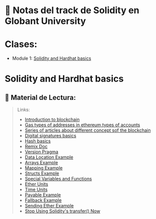 # 📝 Notas del track de Solidity en Globant University

# Clases:

- Module 1: [Solidity and Hardhat basics](#Solidity-and-Hardhat-basics)

# Solidity and Hardhat basics

## 📌 Material de Lectura:

> Links:
>
> - [Introduction to blockchain](https://www.youtube.com/watch?v=bBC-nXj3Ng4&t=25s)
> - [Gas,types of addresses in ethereum,types of accounts](https://www.preethikasireddy.com/post/how-does-ethereum-work-anyway)
> - [Series of articles about different concept sof the blockchain](https://academy.horizen.io/technology/beginner/what-is-a-blockchain/)
> - [Digital signatures basics](https://cryptobook.nakov.com/digital-signatures)
> - [Hash basics](https://cryptobook.nakov.com/cryptographic-hash-functions)
> - [Remix Doc](https://remix-ide.readthedocs.io/en/latest/create_deploy.html)
> - [Version Pragma](https://docs.soliditylang.org/en/develop/layout-of-source-files.html#version-pragma)
> - [Data Location Example](https://solidity-by-example.org/data-locations/)
> - [Arrays Example](https://solidity-by-example.org/array/)
> - [Mapping Example](#https://solidity-by-example.org/mapping/)
> - [Structs Example](https://solidity-by-example.org/structs/)
> - [Special Variables and Functions](https://docs.soliditylang.org/en/v0.8.10/units-and-global-variables.html#special-variables-and-functions)
> - [Ether Units](https://docs.soliditylang.org/en/v0.4.21/units-and-global-variables.html#ether-units)
> - [Time Units](https://docs.soliditylang.org/en/v0.4.21/units-and-global-variables.html#time-units)
> - [Payable Example](https://solidity-by-example.org/payable/)
> - [Fallback Example](https://solidity-by-example.org/fallback/)
> - [Sending Ether Example](https://solidity-by-example.org/sending-ether/)
> - [Stop Using Solidity's transfer() Now](https://consensys.net/diligence/blog/2019/09/stop-using-soliditys-transfer-now/)
